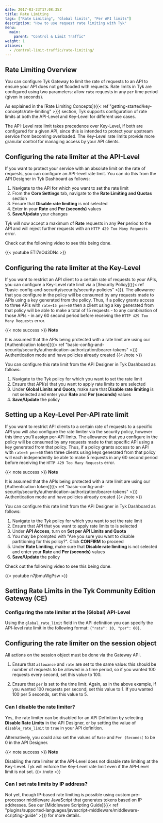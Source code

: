 ```yaml
---
date: 2017-03-23T17:08:35Z
title: Rate Limiting
tags: ["Rate Limiting", "Global limits", "Per API limits"]
description: "How to use request rate limiting with Tyk"
menu:
  main:
    parent: "Control & Limit Traffic"
weight: 1 
aliases:
  - /control-limit-traffic/rate-limiting/
---
```


## Rate Limiting Overview

You can configure Tyk Gateway to limit the rate of requests to an API to ensure your API does not get flooded with requests. Rate limits in Tyk are configured using two parameters: allow `rate` requests in any `per` time period (given in seconds).

As explained in the [Rate Limiting Concepts]({{< ref "getting-started/key-concepts/rate-limiting" >}}) section, Tyk supports configuration of rate limits at both the API-Level and Key-Level for different use cases.

The API-Level rate limit takes precedence over Key-Level, if both are configured for a given API, since this is intended to protect your upstream service from becoming overloaded. The Key-Level rate limits provide more granular control for managing access by your API clients.

## Configuring the rate limiter at the API-Level

If you want to protect your service with an absolute limit on the rate of requests, you can configure an API-level rate limit. You can do this from the API Designer in Tyk Dashboard as follows:

1. Navigate to the API for which you want to set the rate limit
2. From the **Core Settings** tab, navigate to the **Rate Limiting and Quotas** section
3. Ensure that **Disable rate limiting** is not selected
4. Enter in your **Rate** and **Per (seconds)** values
5. **Save/Update** your changes

Tyk will now accept a maximum of **Rate** requests in any **Per** period to the API and will reject further requests with an `HTTP 429 Too Many Requests` error.

Check out the following video to see this being done.

{{< youtube ETI7nOd3DNc >}}

## Configuring the rate limiter at the Key-Level

If you want to restrict an API client to a certain rate of requests to your APIs, you can configure a Key-Level rate limit via a [Security Policy]({{< ref "basic-config-and-security/security/security-policies" >}}). The allowance that you configure in the policy will be consumed by any requests made to APIs using a key generated from the policy. Thus, if a policy grants access to three APIs with `rate=15 per=60` then a client using a key generated from that policy will be able to make a total of 15 requests - to any combination of those APIs - in any 60 second period before receiving the `HTTP 429 Too Many Requests` error. 

{{< note success >}}
**Note**  

 It is assumed that the APIs being protected with a rate limit are using our [Authentication token]({{< ref "basic-config-and-security/security/authentication-authorization/bearer-tokens" >}}) Authentication mode and have policies already created
{{< /note >}}

You can configure this rate limit from the API Designer in Tyk Dashboard as follows:

1. Navigate to the Tyk policy for which you want to set the rate limit
2. Ensure that API(s) that you want to apply rate limits to are selected
3. Under **Global Limits and Quota**, make sure that **Disable rate limiting** is not selected and enter your **Rate** and **Per (seconds)** values
4. **Save/Update** the policy

## Setting up a Key-Level Per-API rate limit

If you want to restrict API clients to a certain rate of requests to a specific API you will also configure the rate limiter via the security policy, however this time you'll assign per-API limits. The allowance that you configure in the policy will be consumed by any requests made to that specific API using a key generated from that policy. Thus, if a policy grants access to an API with `rate=5 per=60` then three clients using keys generated from that policy will each independently be able to make 5 requests in any 60 second period before receiving the `HTTP 429 Too Many Requests` error. 

{{< note success >}}
**Note**  

 It is assumed that the APIs being protected with a rate limit are using our [Authentication token]({{< ref "basic-config-and-security/security/authentication-authorization/bearer-tokens" >}}) Authentication mode and have policies already created
{{< /note >}}

You can configure this rate limit from the API Designer in Tyk Dashboard as follows:

1. Navigate to the Tyk policy for which you want to set the rate limit
2. Ensure that API that you want to apply rate limits to is selected
3. Under **API Access**, turn on **Set per API Limits and Quota**
4. You may be prompted with "Are you sure you want to disable partitioning for this policy?". Click **CONFIRM** to proceed
5. Under **Rate Limiting**, make sure that **Disable rate limiting** is not selected and enter your **Rate** and **Per (seconds)** values
6. **Save/Update** the policy

Check out the following video to see this being done.

{{< youtube n7jbmuWgPsw >}}

## Setting Rate Limits in the Tyk Community Edition Gateway (CE)

### Configuring the rate limiter at the (Global) API-Level

Using the `global_rate_limit` field in the API definition you can specify the API-level rate limit in the following format: `{"rate": 10, "per": 60}`.

## Configuring the rate limiter on the session object

All actions on the session object must be done via the Gateway API.

1. Ensure that `allowance` and `rate` are set to the same value: this should be number of requests to be allowed in a time period, so if you wanted 100 requests every second, set this value to 100.

2. Ensure that `per` is set to the time limit. Again, as in the above example, if you wanted 100 requests per second, set this value to 1. If you wanted 100 per 5 seconds, set this value to 5.

### Can I disable the rate limiter?

Yes, the rate limiter can be disabled for an API Definition by selecting **Disable Rate Limits** in the API Designer, or by setting the value of `disable_rate_limit` to `true` in your API definition.

Alternatively, you could also set the values of `Rate` and `Per (Seconds)` to be 0 in the API Designer.

{{< note success >}}
**Note**  

Disabling the rate limiter at the API-Level does not disable rate limiting at the Key-Level. Tyk will enforce the Key-Level rate limit even if the API-Level limit is not set.
{{< /note >}}

### Can I set rate limits by IP address?

Not yet, though IP-based rate limiting is possible using custom pre-processor middleware JavaScript that generates tokens based on IP addresses. See our [Middleware Scripting Guide]({{< ref "plugins/supported-languages/javascript-middleware/middleware-scripting-guide" >}}) for more details.
